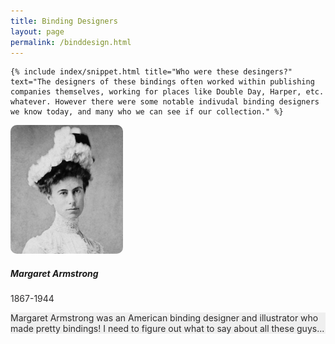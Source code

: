 ```yaml
---
title: Binding Designers
layout: page
permalink: /binddesign.html
---
```

<div class="row">
  <div class="col-md-12">
    
    {% include index/snippet.html title="Who were these desingers?" text="The designers of these bindings often worked within publishing companies themselves, working for places like Double Day, Harper, etc. whatever. However there were some notable indivudal binding designers we know today, and many who we can see if our collection." %}
    
  </div>
    </div>
    
  <div class="col-md-4">  
        <div class="card" style="border-radius: 15px;">
          <div class="card-body p-4">
            <div class="d-flex text-black">
              <div class="flex-shrink-0">
                <img src= "/objects/margaret_armstrong.jpg"
                  class="img-fluid"
                  style="width: 180px; border-radius: 10px;">
              </div>
              <div class="flex-grow-1 ms-3">
                <h5 class="mb-1">Margaret Armstrong</h5>
                <p class="mb-2 pb-1" style="color: #2b2a2a;">1867-1944</p>
                <div class="d-flex justify-content-start rounded-3 p-2 mb-2"
                  style="background-color: #efefef;">
                  <div>
                    <p class="mb-2 pb-1" style="color: #2b2a2a;">Margaret Armstrong was an American binding designer and illustrator who made pretty bindings! I need to figure out what to say about all these guys...</p>
                  </div>
                  </div>
                </div>
                </div>
              </div>
            </div>
          </div>
        </div>
      </div>
</section>

